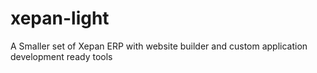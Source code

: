 # xepan-light
A Smaller set of Xepan ERP with website builder and custom application development ready tools
